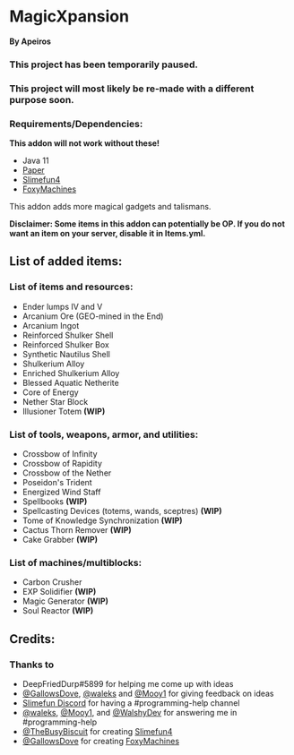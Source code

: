 # MagicXpansion

**By Apeiros**

### This project has been temporarily paused.
### This project will most likely be re-made with a different purpose soon.

### Requirements/Dependencies:

**This addon will not work without these!**

- Java 11
- [Paper](https://papermc.io)
- [Slimefun4](https://github.com/Slimefun/Slimefun4)
- [FoxyMachines](https://github.com/GallowsDove/FoxyMachines)

This addon adds more magical gadgets and talismans.

**Disclaimer: Some items in this addon can potentially be OP. If you do not want an item on your server, disable it in Items.yml.**

## List of added items:

### List of items and resources:
- Ender lumps IV and V
- Arcanium Ore (GEO-mined in the End)
- Arcanium Ingot
- Reinforced Shulker Shell 
- Reinforced Shulker Box
- Synthetic Nautilus Shell
- Shulkerium Alloy 
- Enriched Shulkerium Alloy 
- Blessed Aquatic Netherite
- Core of Energy
- Nether Star Block
- Illusioner Totem **(WIP)**

### List of tools, weapons, armor, and utilities:
- Crossbow of Infinity
- Crossbow of Rapidity
- Crossbow of the Nether 
- Poseidon's Trident
- Energized Wind Staff
- Spellbooks **(WIP)**
- Spellcasting Devices (totems, wands, sceptres) **(WIP)**
- Tome of Knowledge Synchronization **(WIP)**
- Cactus Thorn Remover **(WIP)**
- Cake Grabber **(WIP)**

### List of machines/multiblocks:
- Carbon Crusher
- EXP Solidifier **(WIP)**
- Magic Generator **(WIP)**
- Soul Reactor **(WIP)**

## Credits:

### Thanks to
- DeepFriedDurp#5899 for helping me come up with ideas
- [@GallowsDove](https://github.com/gallowsdove), [@waleks](https://github.com/waleks647) and [@Mooy1](https://github.com/mooy1) for giving feedback on ideas
- [Slimefun Discord](https://discord.gg/slimefun) for having a #programming-help channel
- [@waleks](https://github.com/waleks647), [@Mooy1](https://github.com/mooy1), and [@WalshyDev](https://github.com/walshydev) for answering me in #programming-help
- [@TheBusyBiscuit](https://github.com/thebusybiscuit) for creating [Slimefun4](https://github.com/Slimefun/Slimefun4)
- [@GallowsDove](https://github.com/gallowsdove) for creating [FoxyMachines](https://github.com/GallowsDove/FoxyMachines)
